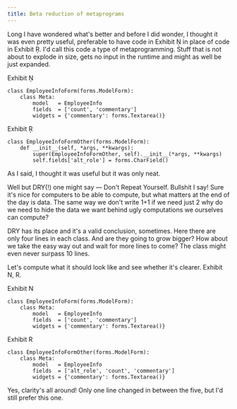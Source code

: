 ```yaml
---
title: Beta reduction of metaprograms
---
```

Long I have wondered what's better and before I did wonder, I thought it was even pretty useful, preferable to have code in Exhibit Ņ in place of code in Exhibit Ŗ.
I'd call this code a type of metaprogramming. Stuff that is not about to explode in size, gets no input in the runtime and might as well be just expanded.

Exhibit Ņ

    class EmployeeInfoForm(forms.ModelForm):
        class Meta:
            model   = EmployeeInfo
            fields  = ['count', 'commentary']
            widgets = {'commentary': forms.Textarea()}

Exhibit Ŗ

    class EmployeeInfoFormOther(forms.ModelForm):
        def __init__(self, *args, **kwargs):
            super(EmployeeInfoFormOther, self).__init__(*args, **kwargs)
            self.fields['alt_role'] = forms.CharField()

As I said, I thought it was useful but it was only neat.

Well but DRY(!) one might say — Don't Repeat Yourself. Bullshit I say! Sure it's nice for computers to be able to compute, but what matters at the end of the day is data.
The same way we don't write 1+1 if we need just 2 why do we need to hide the data we want behind ugly computations we ourselves can compute?

DRY has its place and it's a valid conclusion, sometimes. Here there are only four lines in each class. And are they going to grow bigger? How about we take the easy way out and wait for more lines to come? The class might even never surpass 10 lines.

Let's compute what it should look like and see whether it's clearer. Exhibit N, R.

Exhibit N

    class EmployeeInfoForm(forms.ModelForm):
        class Meta:
            model   = EmployeeInfo
            fields  = ['count', 'commentary']
            widgets = {'commentary': forms.Textarea()}

Exhibit R

    class EmployeeInfoFormOther(forms.ModelForm):
        class Meta:
            model   = EmployeeInfo
            fields  = ['alt_role', 'count', 'commentary']
            widgets = {'commentary': forms.Textarea()}

Yes, clarity's all around! Only one line changed in between the five, but I'd still prefer this one.
